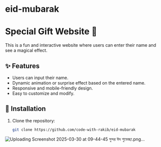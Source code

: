 # eid-mubarak

# Special Gift Website 🎁  

This is a fun and interactive website where users can enter their name and see a magical effect.  

## ✨ Features  
- Users can input their name.  
- Dynamic animation or surprise effect based on the entered name.  
- Responsive and mobile-friendly design.  
- Easy to customize and modify.  

## 🚀 Installation  
1. Clone the repository:  
   ```bash
   git clone https://github.com/code-with-rakib/eid-mubarak


![Uploading Screenshot 2025-03-30 at 09-44-45 সুন্দর ঈদ শুভেচ্ছা.png…]()
